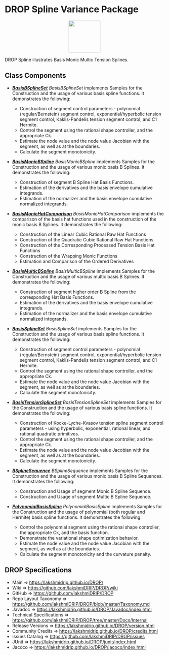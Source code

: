 # DROP Spline Variance Package

<p align="center"><img src="https://github.com/lakshmiDRIP/DROP/blob/master/DRIP_Logo.gif?raw=true" width="100"></p>

DROP Spline illustrates Basis Monic Multic Tension Splines.


## Class Components

 * [***BasisBSplineSet***](https://github.com/lakshmiDRIP/DROP/tree/master/src/main/java/org/drip/sample/spline/BasisBSplineSet.java)
 <i>BasisBSplineSet</i> implements Samples for the Construction and the usage of various basis spline functions. It demonstrates the following:
 	* Construction of segment control parameters - polynomial (regular/Bernstein) segment control, exponential/hyperbolic tension segment control, Kaklis-Pandelis tension segment control, and C1 Hermite.
 	* Control the segment using the rational shape controller, and the appropriate Ck.
 	* Estimate the node value and the node value Jacobian with the segment, as well as at the boundaries.
 	* Calculate the segment monotonicity.

 * [***BasisMonicBSpline***](https://github.com/lakshmiDRIP/DROP/tree/master/src/main/java/org/drip/sample/spline/BasisMonicBSpline.java)
 <i>BasisMonicBSpline</i> implements Samples for the Construction and the usage of various monic basis B Splines. It demonstrates the following:
 	* Construction of segment B Spline Hat Basis Functions.
 	* Estimation of the derivatives and the basis envelope cumulative integrands.
 	* Estimation of the normalizer and the basis envelope cumulative normalized integrands.

 * [***BasisMonicHatComparison***](https://github.com/lakshmiDRIP/DROP/tree/master/src/main/java/org/drip/sample/spline/BasisMonicHatComparison.java)
 <i>BasisMonicHatComparison</i> implements the comparison of the basis hat functions used in the construction of the monic basis B Splines. It demonstrates the following:
 	* Construction of the Linear Cubic Rational Raw Hat Functions
 	* Construction of the Quadratic Cubic Rational Raw Hat Functions
 	* Construction of the Corresponding Processed Tension Basis Hat Functions
 	* Construction of the Wrapping Monic Functions
 	* Estimation and Comparison of the Ordered Derivatives

 * [***BasisMulticBSpline***](https://github.com/lakshmiDRIP/DROP/tree/master/src/main/java/org/drip/sample/spline/BasisMulticBSpline.java)
 <i>BasisMulticBSpline</i> implements Samples for the Construction and the usage of various multic basis B Splines. It demonstrates the following:
 	* Construction of segment higher order B Spline from the corresponding Hat Basis Functions.
 	* Estimation of the derivatives and the basis envelope cumulative integrands.
 	* Estimation of the normalizer and the basis envelope cumulative normalized integrands.

 * [***BasisSplineSet***](https://github.com/lakshmiDRIP/DROP/tree/master/src/main/java/org/drip/sample/spline/BasisSplineSet.java)
 <i>BasisSplineSet</i> implements Samples for the Construction and the usage of various basis spline functions. It demonstrates the following:
 	* Construction of segment control parameters - polynomial (regular/Bernstein) segment control, exponential/hyperbolic tension segment control, Kaklis-Pandelis tension segment control, and C1 Hermite.
 	* Control the segment using the rational shape controller, and the appropriate Ck.
 	* Estimate the node value and the node value Jacobian with the segment, as well as at the boundaries.
 	* Calculate the segment monotonicity.

 * [***BasisTensionSplineSet***](https://github.com/lakshmiDRIP/DROP/tree/master/src/main/java/org/drip/sample/spline/BasisTensionSplineSet.java)
 <i>BasisTensionSplineSet</i> implements Samples for the Construction and the usage of various basis spline functions. It demonstrates the following:
 	* Construction of Kocke-Lyche-Kvasov tension spline segment control parameters - using hyperbolic, exponential, rational linear, and rational quadratic primitives.
 	* Control the segment using the rational shape controller, and the appropriate Ck.
 	* Estimate the node value and the node value Jacobian with the segment, as well as at the boundaries.
 	* Calculate the segment monotonicity.

 * [***BSplineSequence***](https://github.com/lakshmiDRIP/DROP/tree/master/src/main/java/org/drip/sample/spline/BSplineSequence.java)
 <i>BSplineSequence</i> implements Samples for the Construction and the usage of various monic basis B Spline Sequences. It demonstrates the following:
 	* Construction and Usage of segment Monic B Spline Sequence.
 	* Construction and Usage of segment Multic B Spline Sequence.

 * [***PolynomialBasisSpline***](https://github.com/lakshmiDRIP/DROP/tree/master/src/main/java/org/drip/sample/spline/PolynomialBasisSpline.java)
 <i>PolynomialBasisSpline</i> implements Samples for the Construction and the usage of polynomial (both regular and Hermite) basis spline functions. It demonstrates the following:
 	* Control the polynomial segment using the rational shape controller, the appropriate Ck, and the basis function.
 	* Demonstrate the variational shape optimization behavior.
 	* Estimate the node value and the node value Jacobian with the segment, as well as at the boundaries.
 	* Calculate the segment monotonicity and the curvature penalty.


## DROP Specifications

 * Main                     => https://lakshmidrip.github.io/DROP/
 * Wiki                     => https://github.com/lakshmiDRIP/DROP/wiki
 * GitHub                   => https://github.com/lakshmiDRIP/DROP
 * Repo Layout Taxonomy     => https://github.com/lakshmiDRIP/DROP/blob/master/Taxonomy.md
 * Javadoc                  => https://lakshmidrip.github.io/DROP/Javadoc/index.html
 * Technical Specifications => https://github.com/lakshmiDRIP/DROP/tree/master/Docs/Internal
 * Release Versions         => https://lakshmidrip.github.io/DROP/version.html
 * Community Credits        => https://lakshmidrip.github.io/DROP/credits.html
 * Issues Catalog           => https://github.com/lakshmiDRIP/DROP/issues
 * JUnit                    => https://lakshmidrip.github.io/DROP/junit/index.html
 * Jacoco                   => https://lakshmidrip.github.io/DROP/jacoco/index.html
